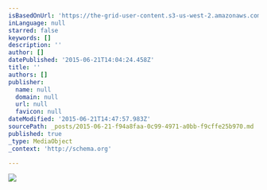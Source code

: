 ```yaml
---
isBasedOnUrl: 'https://the-grid-user-content.s3-us-west-2.amazonaws.com/e4456cfb-e98c-4458-9883-543e1b6896f7.jpg'
inLanguage: null
starred: false
keywords: []
description: ''
author: []
datePublished: '2015-06-21T14:04:24.458Z'
title: ''
authors: []
publisher:
  name: null
  domain: null
  url: null
  favicon: null
dateModified: '2015-06-21T14:47:57.983Z'
sourcePath: _posts/2015-06-21-f94a8faa-0c99-4971-a0bb-f9cffe25b970.md
published: true
_type: MediaObject
_context: 'http://schema.org'

---
```

![](https://the-grid-user-content.s3-us-west-2.amazonaws.com/e4456cfb-e98c-4458-9883-543e1b6896f7.jpg)
